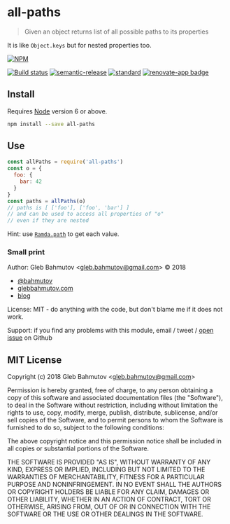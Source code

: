 # all-paths

> Given an object returns list of all possible paths to its properties

It is like `Object.keys` but for nested properties too.

[![NPM][npm-icon]][npm-url]

[![Build status][ci-image]][ci-url]
[![semantic-release][semantic-image]][semantic-url]
[![standard][standard-image]][standard-url]
[![renovate-app badge][renovate-badge]][renovate-app]

## Install

Requires [Node](https://nodejs.org/en/) version 6 or above.

```sh
npm install --save all-paths
```

## Use

```js
const allPaths = require('all-paths')
const o = {
  foo: {
    bar: 42
  }
}
const paths = allPaths(o)
// paths is [ ['foo'], ['foo', 'bar'] ]
// and can be used to access all properties of "o"
// even if they are nested
```

Hint: use [`Ramda.path`](http://ramdajs.com/docs/#path) to get each value.

### Small print

Author: Gleb Bahmutov &lt;gleb.bahmutov@gmail.com&gt; &copy; 2018

* [@bahmutov](https://twitter.com/bahmutov)
* [glebbahmutov.com](https://glebbahmutov.com)
* [blog](https://glebbahmutov.com/blog)

License: MIT - do anything with the code, but don't blame me if it does not work.

Support: if you find any problems with this module, email / tweet /
[open issue](https://github.com/bahmutov/all-paths/issues) on Github

## MIT License

Copyright (c) 2018 Gleb Bahmutov &lt;gleb.bahmutov@gmail.com&gt;

Permission is hereby granted, free of charge, to any person
obtaining a copy of this software and associated documentation
files (the "Software"), to deal in the Software without
restriction, including without limitation the rights to use,
copy, modify, merge, publish, distribute, sublicense, and/or sell
copies of the Software, and to permit persons to whom the
Software is furnished to do so, subject to the following
conditions:

The above copyright notice and this permission notice shall be
included in all copies or substantial portions of the Software.

THE SOFTWARE IS PROVIDED "AS IS", WITHOUT WARRANTY OF ANY KIND,
EXPRESS OR IMPLIED, INCLUDING BUT NOT LIMITED TO THE WARRANTIES
OF MERCHANTABILITY, FITNESS FOR A PARTICULAR PURPOSE AND
NONINFRINGEMENT. IN NO EVENT SHALL THE AUTHORS OR COPYRIGHT
HOLDERS BE LIABLE FOR ANY CLAIM, DAMAGES OR OTHER LIABILITY,
WHETHER IN AN ACTION OF CONTRACT, TORT OR OTHERWISE, ARISING
FROM, OUT OF OR IN CONNECTION WITH THE SOFTWARE OR THE USE OR
OTHER DEALINGS IN THE SOFTWARE.

[npm-icon]: https://nodei.co/npm/all-paths.svg?downloads=true
[npm-url]: https://npmjs.org/package/all-paths
[ci-image]: https://travis-ci.org/bahmutov/all-paths.svg?branch=master
[ci-url]: https://travis-ci.org/bahmutov/all-paths
[semantic-image]: https://img.shields.io/badge/%20%20%F0%9F%93%A6%F0%9F%9A%80-semantic--release-e10079.svg
[semantic-url]: https://github.com/semantic-release/semantic-release
[standard-image]: https://img.shields.io/badge/code%20style-standard-brightgreen.svg
[standard-url]: http://standardjs.com/
[renovate-badge]: https://img.shields.io/badge/renovate-app-blue.svg
[renovate-app]: https://renovateapp.com/
